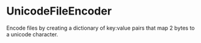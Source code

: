 # UnicodeFileEncoder
Encode files by creating a dictionary of key:value pairs that map 2 bytes to a unicode character.
